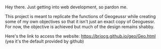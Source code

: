 Hey there.
Just getting into web development, so pardon me.

This project is meant to replicate the functions of Geogeussr while creating some of my own objectives so that it isn't just an exact copy of Geoguessr.
For now, the objective is achieved but much of the design remains shabby.

Here's the link to access the website: https://briocg.github.io/geo/Geo.html (yea it's the default provided by github)
